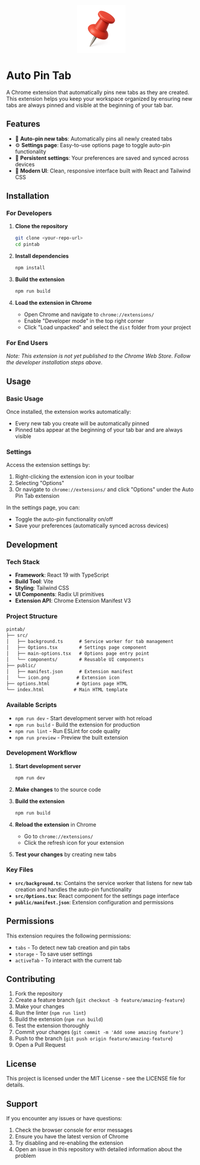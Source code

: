 <div align="center">
  <img src="public/icon.png" alt="Auto Pin Tab Logo" width="128" height="128">
</div>

# Auto Pin Tab

A Chrome extension that automatically pins new tabs as they are created. This extension helps you keep your workspace organized by ensuring new tabs are always pinned and visible at the beginning of your tab bar.

## Features

- 🔧 **Auto-pin new tabs**: Automatically pins all newly created tabs
- ⚙️ **Settings page**: Easy-to-use options page to toggle auto-pin functionality
- 💾 **Persistent settings**: Your preferences are saved and synced across devices
- 🎨 **Modern UI**: Clean, responsive interface built with React and Tailwind CSS

## Installation

### For Developers

1. **Clone the repository**
   ```bash
   git clone <your-repo-url>
   cd pintab
   ```

2. **Install dependencies**
   ```bash
   npm install
   ```

3. **Build the extension**
   ```bash
   npm run build
   ```

4. **Load the extension in Chrome**
   - Open Chrome and navigate to `chrome://extensions/`
   - Enable "Developer mode" in the top right corner
   - Click "Load unpacked" and select the `dist` folder from your project

### For End Users

*Note: This extension is not yet published to the Chrome Web Store. Follow the developer installation steps above.*

## Usage

### Basic Usage
Once installed, the extension works automatically:
- Every new tab you create will be automatically pinned
- Pinned tabs appear at the beginning of your tab bar and are always visible

### Settings
Access the extension settings by:
1. Right-clicking the extension icon in your toolbar
2. Selecting "Options"
3. Or navigate to `chrome://extensions/` and click "Options" under the Auto Pin Tab extension

In the settings page, you can:
- Toggle the auto-pin functionality on/off
- Save your preferences (automatically synced across devices)

## Development

### Tech Stack
- **Framework**: React 19 with TypeScript
- **Build Tool**: Vite
- **Styling**: Tailwind CSS
- **UI Components**: Radix UI primitives
- **Extension API**: Chrome Extension Manifest V3

### Project Structure
```
pintab/
├── src/
│   ├── background.ts      # Service worker for tab management
│   ├── Options.tsx        # Settings page component
│   ├── main-options.tsx   # Options page entry point
│   └── components/        # Reusable UI components
├── public/
│   ├── manifest.json      # Extension manifest
│   └── icon.png          # Extension icon
├── options.html          # Options page HTML
└── index.html           # Main HTML template
```

### Available Scripts

- `npm run dev` - Start development server with hot reload
- `npm run build` - Build the extension for production
- `npm run lint` - Run ESLint for code quality
- `npm run preview` - Preview the built extension

### Development Workflow

1. **Start development server**
   ```bash
   npm run dev
   ```

2. **Make changes** to the source code

3. **Build the extension**
   ```bash
   npm run build
   ```

4. **Reload the extension** in Chrome
   - Go to `chrome://extensions/`
   - Click the refresh icon for your extension

5. **Test your changes** by creating new tabs

### Key Files

- **`src/background.ts`**: Contains the service worker that listens for new tab creation and handles the auto-pin functionality
- **`src/Options.tsx`**: React component for the settings page interface
- **`public/manifest.json`**: Extension configuration and permissions

## Permissions

This extension requires the following permissions:
- `tabs` - To detect new tab creation and pin tabs
- `storage` - To save user settings
- `activeTab` - To interact with the current tab

## Contributing

1. Fork the repository
2. Create a feature branch (`git checkout -b feature/amazing-feature`)
3. Make your changes
4. Run the linter (`npm run lint`)
5. Build the extension (`npm run build`)
6. Test the extension thoroughly
7. Commit your changes (`git commit -m 'Add some amazing feature'`)
8. Push to the branch (`git push origin feature/amazing-feature`)
9. Open a Pull Request

## License

This project is licensed under the MIT License - see the LICENSE file for details.

## Support

If you encounter any issues or have questions:
1. Check the browser console for error messages
2. Ensure you have the latest version of Chrome
3. Try disabling and re-enabling the extension
4. Open an issue in this repository with detailed information about the problem
